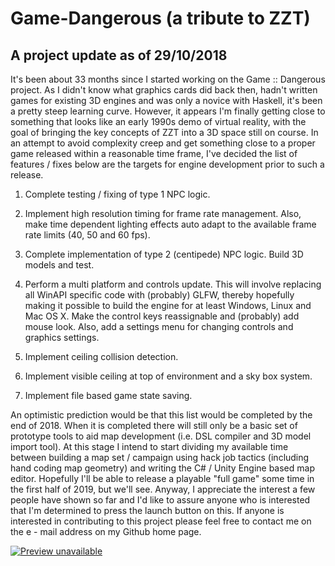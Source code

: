 # Game-Dangerous (a tribute to ZZT)

## A project update as of 29/10/2018

It's been about 33 months since I started working on the Game :: Dangerous project.  As I didn't know what graphics cards did back then,
hadn't written games for existing 3D engines and was only a novice with Haskell, it's been a pretty steep learning curve.  However, it appears
I'm finally getting close to something that looks like an early 1990s demo of virtual reality, with the goal of bringing the key concepts
of ZZT into a 3D space still on course.  In an attempt to avoid complexity creep and get something close to a proper game released within a reasonable
time frame, I've decided the list of features / fixes below are the targets for engine development prior to such a release.

1.  Complete testing / fixing of type 1 NPC logic.

2.  Implement high resolution timing for frame rate management.  Also, make time dependent lighting effects auto adapt to the available frame rate limits (40, 50 and 60 fps).

3.  Complete implementation of type 2 (centipede) NPC logic.  Build 3D models and test.

4.  Perform a multi platform and controls update.  This will involve replacing all WinAPI specific code with (probably) GLFW, thereby hopefully making it possible to build
    the engine for at least Windows, Linux and Mac OS X.  Make the control keys reassignable and (probably) add mouse look.  Also, add a settings menu for changing
    controls and graphics settings.

5.  Implement ceiling collision detection.

6.  Implement visible ceiling at top of environment and a sky box system.

7.  Implement file based game state saving.

An optimistic prediction would be that this list would be completed by the end of 2018.  When it is completed there will still only be a basic set
of prototype tools to aid map development (i.e. DSL compiler and 3D model import tool).  At this stage I intend to start dividing my available time between
building a map set / campaign using hack job tactics (including hand coding map geometry) and writing the C# / Unity Engine based map editor.
Hopefully I'll be able to release a playable "full game" some time in the first half of 2019, but we'll see.  Anyway, I appreciate the interest a few people have
shown so far and I'd like to assure anyone who is interested that I'm determined to press the launch button on this.  If anyone is interested in contributing
to this project please feel free to contact me on the e - mail address on my Github home page.

[![Preview unavailable](https://i.ytimg.com/vi/WzANss7QrXM/hqdefault.jpg?sqp=-oaymwEXCPYBEIoBSFryq4qpAwkIARUAAIhCGAE=&rs=AOn4CLBPQP-qKKtXyBW8QaAcWzpd-T9XMw)](https://www.youtube.com/watch?v=WzANss7QrXM&t=37s)
